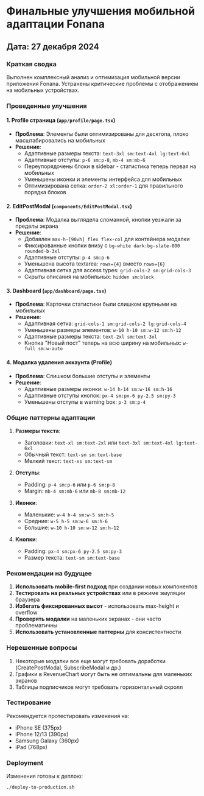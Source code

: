 # Финальные улучшения мобильной адаптации Fonana

## Дата: 27 декабря 2024

### Краткая сводка

Выполнен комплексный анализ и оптимизация мобильной версии приложения Fonana. Устранены критические проблемы с отображением на мобильных устройствах.

### Проведенные улучшения

#### 1. Profile страница (`app/profile/page.tsx`)
- **Проблема**: Элементы были оптимизированы для десктопа, плохо масштабировались на мобильных
- **Решение**:
  - Адаптивные размеры текста: `text-3xl sm:text-4xl lg:text-6xl`
  - Адаптивные отступы: `p-6 sm:p-8`, `mb-4 sm:mb-6`
  - Переупорядочены блоки в sidebar - статистика теперь первая на мобильных
  - Уменьшены иконки и элементы интерфейса для мобильных
  - Оптимизирована сетка: `order-2 xl:order-1` для правильного порядка блоков

#### 2. EditPostModal (`components/EditPostModal.tsx`)
- **Проблема**: Модалка выглядела сломанной, кнопки уезжали за пределы экрана
- **Решение**:
  - Добавлен `max-h-[90vh] flex flex-col` для контейнера модалки
  - Фиксированные кнопки внизу с `bg-white dark:bg-slate-800 rounded-b-3xl`
  - Адаптивные отступы: `p-4 sm:p-6`
  - Уменьшена высота textarea: `rows={4}` вместо `rows={6}`
  - Адаптивная сетка для access types: `grid-cols-2 sm:grid-cols-3`
  - Скрыты описания на мобильных: `hidden sm:block`

#### 3. Dashboard (`app/dashboard/page.tsx`)
- **Проблема**: Карточки статистики были слишком крупными на мобильных
- **Решение**:
  - Адаптивная сетка: `grid-cols-1 sm:grid-cols-2 lg:grid-cols-4`
  - Уменьшены размеры элементов: `w-10 h-10 sm:w-12 sm:h-12`
  - Адаптивные размеры текста: `text-2xl sm:text-3xl`
  - Кнопка "Новый пост" теперь на всю ширину на мобильных: `w-full sm:w-auto`

#### 4. Модалка удаления аккаунта (Profile)
- **Проблема**: Слишком большие отступы и элементы
- **Решение**:
  - Адаптивные размеры иконки: `w-14 h-14 sm:w-16 sm:h-16`
  - Адаптивные отступы кнопок: `px-4 sm:px-6 py-2.5 sm:py-3`
  - Уменьшены отступы в warning box: `p-3 sm:p-4`

### Общие паттерны адаптации

1. **Размеры текста**:
   - Заголовки: `text-xl sm:text-2xl` или `text-3xl sm:text-4xl lg:text-6xl`
   - Обычный текст: `text-sm sm:text-base`
   - Мелкий текст: `text-xs sm:text-sm`

2. **Отступы**:
   - Padding: `p-4 sm:p-6` или `p-6 sm:p-8`
   - Margin: `mb-4 sm:mb-6` или `mb-8 sm:mb-12`

3. **Иконки**:
   - Маленькие: `w-4 h-4 sm:w-5 sm:h-5`
   - Средние: `w-5 h-5 sm:w-6 sm:h-6`
   - Большие: `w-10 h-10 sm:w-12 sm:h-12`

4. **Кнопки**:
   - Padding: `px-4 sm:px-6 py-2.5 sm:py-3`
   - Размер текста: `text-sm sm:text-base`

### Рекомендации на будущее

1. **Использовать mobile-first подход** при создании новых компонентов
2. **Тестировать на реальных устройствах** или в режиме эмуляции браузера
3. **Избегать фиксированных высот** - использовать max-height и overflow
4. **Проверять модалки** на маленьких экранах - они часто проблематичны
5. **Использовать установленные паттерны** для консистентности

### Нерешенные вопросы

1. Некоторые модалки все еще могут требовать доработки (CreatePostModal, SubscribeModal и др.)
2. Графики в RevenueChart могут быть не оптимальны для маленьких экранов
3. Таблицы подписчиков могут требовать горизонтальный скролл

### Тестирование

Рекомендуется протестировать изменения на:
- iPhone SE (375px)
- iPhone 12/13 (390px)
- Samsung Galaxy (360px)
- iPad (768px)

### Deployment

Изменения готовы к деплою:
```bash
./deploy-to-production.sh
``` 
